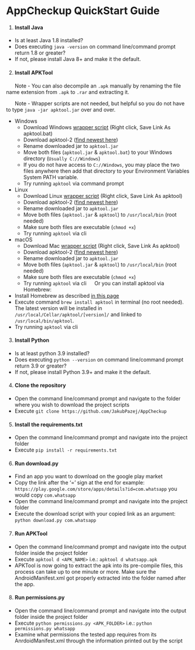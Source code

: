 # AppCheckup QuickStart Guide
1.  #### Install Java
+	Is at least Java 1.8 installed?
+	Does executing `java -version` on command line/command prompt return 1.8 or greater?
+	If not, please install Java 8+ and make it the default.
2.  #### Install APKTool
&nbsp;&nbsp;&nbsp;&nbsp;&nbsp;&nbsp;Note - You can also decompile an `.apk` manually by renaming the file name extension from `.apk` to `.rar` and extracting it.

&nbsp;&nbsp;&nbsp;&nbsp;&nbsp;&nbsp;Note - Wrapper scripts are not needed, but helpful so you do not have to type `java -jar apktool.jar` over and over.
+   Windows 
    *	Download Windows [wrapper script](https://raw.githubusercontent.com/iBotPeaches/Apktool/master/scripts/windows/apktool.bat) (Right click, Save Link As apktool.bat)
    *	Download apktool-2 ([find newest here](https://bitbucket.org/iBotPeaches/apktool/downloads/))
    *	Rename downloaded jar to `apktool.jar`
    *	Move both files (`apktool.jar` & `apktool.bat`) to your Windows directory (`Usually C://Windows`)
    *	If you do not have access to `C://Windows`, you may place the two files anywhere then add that directory to your Environment Variables System PATH variable.
    *	Try running `apktool` via command prompt
+   Linux
    *	Download Linux [wrapper script](https://raw.githubusercontent.com/iBotPeaches/Apktool/master/scripts/linux/apktool) (Right click, Save Link As apktool)
    *	Download apktool-2 ([find newest here](https://bitbucket.org/iBotPeaches/apktool/downloads/))
    *	Rename downloaded jar to `apktool.jar`
    *	Move both files (`apktool.jar` & `apktool`) to `/usr/local/bin` (root needed)
    *	Make sure both files are executable (`chmod +x`)
    *	Try running `apktool` via cli
+   macOS 
    *	Download Mac [wrapper script](https://raw.githubusercontent.com/iBotPeaches/Apktool/master/scripts/osx/apktool) (Right click, Save Link As apktool)
    *	Download apktool-2 ([find newest here](https://bitbucket.org/iBotPeaches/apktool/downloads/))
    *	Rename downloaded jar to `apktool.jar`
    *	Move both files (`apktool.jar` & `apktool`) to `/usr/local/bin` (root needed)
    *	Make sure both files are executable (`chmod +x`)
    *	Try running `apktool` via cli
 
Or you can install apktool via Homebrew:
+	Install Homebrew as described [in this page](https://brew.sh/)
+	Execute command `brew install apktool` in terminal (no root needed). The latest version will be installed in `/usr/local/Cellar/apktool/[version]/` and linked to `/usr/local/bin/apktool`.
+	Try running `apktool` via cli
3.  #### Install Python
+	Is at least python 3.9 installed?
+	Does executing `python --version` on command line/command prompt return 3.9 or greater?
+	If not, please install Python 3.9+ and make it the default.
4.  #### Clone the repository
+	Open the command line/command prompt and navigate to the folder where you wish to download the project scripts
+	Execute `git clone https://github.com/JakubPazej/AppCheckup`
5.  #### Install the requirements.txt
+	Open the command line/command prompt and navigate into the project folder
+	Execute `pip install -r requirements.txt`
6.  #### Run download.py
+	Find an app you want to download on the google play market
+	Copy the link after the ‘=’ sign at the end for example: `https://play.google.com/store/apps/details?id=com.whatsapp` you would copy `com.whatsapp`
+	Open the command line/command prompt and navigate into the project folder
+	Execute the download script with your copied link as an argument: `python download.py com.whatsapp`
7.  #### Run APKTool
+	Open the command line/command prompt and navigate into the output folder inside the project folder
+	Execute `apktool d <APK_NAME>` i.e.: `apktool d whatsapp.apk`
+	APKTool is now going to extract the apk into its pre-compile files, this process can take up to one minute or more. Make sure the AndroidManifest.xml got properly extracted into the folder named after the app.
8.  #### Run permissions.py
+	Open the command line/command prompt and navigate into the output folder inside the project folder
+	Execute `python permissions.py <APK_FOLDER>` i.e.: `python permissions.py whatsapp`
+	Examine what permissions the tested app requires from its AnrdoidManifest.xml through the information printed out by the script


